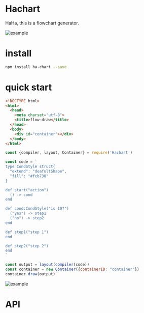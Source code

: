 # Hachart

HaHa, this is a flowchart generator.

![example](https://fuss10.elemecdn.com/7/5b/706949379f6696b335ca13c8da67epng.png)

# install

```bash
npm install ha-chart --save
```

# quick start

```html
<!DOCTYPE html>
<html>
  <head>
    <meta charset="utf-8">
    <title>flow-draw</title>
  </head>
  <body>
    <div id="container"></div>
  </body>
</html>
```

```js
const {compiler, layout, Container} = require('Hachart')

const code = `
type CondStyle struct{
  "extend": "deafultShape",
  "fill": "#fcb738"
}

def start("action")
  () -> cond
end

def cond:CondStyle("is 10?")
  ("yes") -> step1
  ("no") -> step2
end

def step1("step 1")
end

def step2("step 2")
end
`

const output = layout(compiler(code))
const container = new Container({containerID: "container"})
container.draw(output)
```
![example](https://fuss10.elemecdn.com/3/42/aad462d88525b6d46512110ffd3c0png.png)

# API
